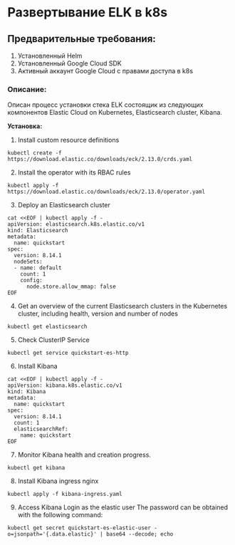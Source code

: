 # Развертывание ELK в k8s

## Предварительные требования:

1. Установленный Helm
2. Установленный Google Cloud SDK
3. Активный аккаунт Google Cloud с правами доступа в k8s

### Описание:
Описан процесс установки стека ELK состоящик из следующих компонентов Elastic Cloud on Kubernetes, Elasticsearch cluster, Kibana.

**Установка:**

1. Install custom resource definitions
```
kubectl create -f https://download.elastic.co/downloads/eck/2.13.0/crds.yaml
```
2. Install the operator with its RBAC rules
```
kubectl apply -f https://download.elastic.co/downloads/eck/2.13.0/operator.yaml
```
3. Deploy an Elasticsearch cluster
```
cat <<EOF | kubectl apply -f -
apiVersion: elasticsearch.k8s.elastic.co/v1
kind: Elasticsearch
metadata:
  name: quickstart
spec:
  version: 8.14.1
  nodeSets:
  - name: default
    count: 1
    config:
      node.store.allow_mmap: false
EOF
```
4. Get an overview of the current Elasticsearch clusters in the Kubernetes cluster, including health, version and number of nodes
```
kubectl get elasticsearch
```
5. Check ClusterIP Service
```
kubectl get service quickstart-es-http
```
6. Install Kibana
```
cat <<EOF | kubectl apply -f -
apiVersion: kibana.k8s.elastic.co/v1
kind: Kibana
metadata:
  name: quickstart
spec:
  version: 8.14.1
  count: 1
  elasticsearchRef:
    name: quickstart
EOF
```
7. Monitor Kibana health and creation progress.
```
kubectl get kibana
```
8. Install Kibana ingress nginx
```
kubectl apply -f kibana-ingress.yaml
``` 
9. Access Kibana
Login as the elastic user
The password can be obtained with the following command:
```
kubectl get secret quickstart-es-elastic-user -o=jsonpath='{.data.elastic}' | base64 --decode; echo
```